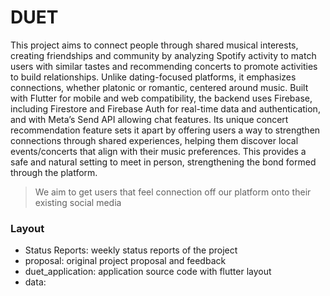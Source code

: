 # DUET
This project aims to connect people through shared musical interests, creating friendships and community by analyzing Spotify activity to match users with similar tastes and recommending concerts to promote activities to build relationships. Unlike dating-focused platforms, it emphasizes connections, whether platonic or romantic, centered around music. Built with Flutter for mobile and web compatibility, the backend uses Firebase, including Firestore and Firebase Auth for real-time data and authentication, and with Meta’s Send API allowing chat features. Its unique concert recommendation feature sets it apart by offering users a way to strengthen connections through shared experiences, helping them discover local events/concerts that align with their music preferences. This provides a safe and natural setting to meet in person, strengthening the bond formed through the platform.

> We aim to get users that feel connection off our platform onto their existing social media

### Layout
* Status Reports: weekly status reports of the project
* proposal: original project proposal and feedback
* duet_application: application source code with flutter layout
* data: 
